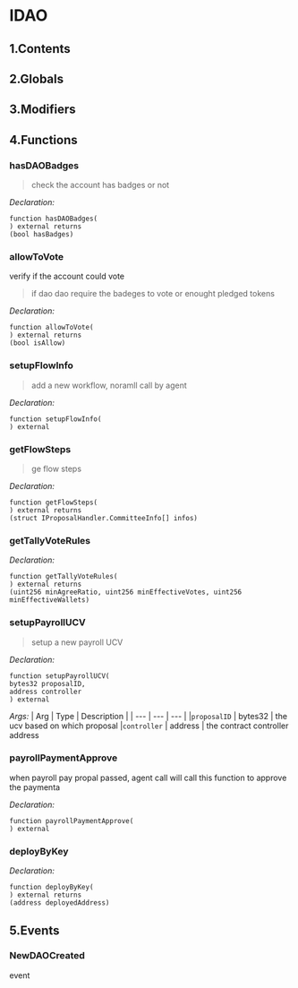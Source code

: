 # IDAO





## 1.Contents
<!-- START doctoc -->
<!-- END doctoc -->

## 2.Globals

## 3.Modifiers

## 4.Functions

### hasDAOBadges

> check the account has badges or not

*Declaration:*
```solidity
function hasDAOBadges(
) external returns
(bool hasBadges)
```




### allowToVote
verify if the account could vote

> if dao dao require the badeges to vote or enought pledged tokens

*Declaration:*
```solidity
function allowToVote(
) external returns
(bool isAllow)
```




### setupFlowInfo

> add a new workflow, noramll call by agent

*Declaration:*
```solidity
function setupFlowInfo(
) external
```




### getFlowSteps

> ge flow steps

*Declaration:*
```solidity
function getFlowSteps(
) external returns
(struct IProposalHandler.CommitteeInfo[] infos)
```




### getTallyVoteRules



*Declaration:*
```solidity
function getTallyVoteRules(
) external returns
(uint256 minAgreeRatio, uint256 minEffectiveVotes, uint256 minEffectiveWallets)
```




### setupPayrollUCV

> setup a new payroll UCV


*Declaration:*
```solidity
function setupPayrollUCV(
bytes32 proposalID,
address controller
) external
```

*Args:*
| Arg | Type | Description |
| --- | --- | --- |
|`proposalID` | bytes32 | the ucv based on which proposal
|`controller` | address | the contract controller address


### payrollPaymentApprove
when payroll pay propal passed, agent call will call this function to approve the paymenta


*Declaration:*
```solidity
function payrollPaymentApprove(
) external
```




### deployByKey



*Declaration:*
```solidity
function deployByKey(
) external returns
(address deployedAddress)
```




## 5.Events
### NewDAOCreated
event




